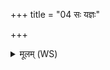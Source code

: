 +++
title = "04 सः यज्ञः"

+++
<details><summary>मूलम् (WS)</summary>

सः यज्ञः प्रथमो भूतो भव्यो अजायत ॥  
तस्माद्ध यज्ञेदं सर्वं यत् किं चेदं विरोचते रोहितेन ऋषिणाभृतम् ॥ ४ ॥
</details>